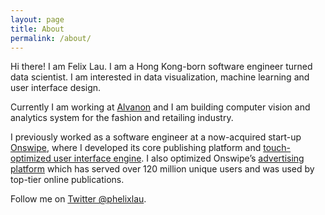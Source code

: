 ```yaml
---
layout: page
title: About
permalink: /about/
---
```


Hi there! I am Felix Lau. I am a Hong Kong-born software engineer turned data scientist. I am interested in data visualization, machine learning and user interface design.

Currently I am working at [Alvanon](http://alvanon.com/) and I am building computer vision and analytics system for the fashion and retailing industry.

I previously worked as a software engineer at a now-acquired start-up [Onswipe](https://angel.co/onswipe), where I developed its core publishing platform and [touch-optimized user interface engine](https://vimeo.com/44825526). I also optimized Onswipe’s [advertising platform](https://vimeo.com/41152592) which has served over 120 million unique users and was used by top-tier online publications.

Follow me on [Twitter @phelixlau](https://twitter.com/phelixlau).
